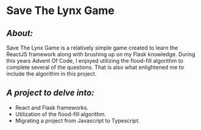# Save The Lynx Game

## _About:_

Save The Lynx Game is a relatively simple game created to learn
the ReactJS framework along with brushing up on my Flask knowledge.
During this years Advent Of Code, I enjoyed utilizing the flood-fill algorithm
to complete several of the questions. That is also what enlightened me to
include the algorithm in this project.

## _A project to delve into:_

- React and Flask frameworks.
- Utilization of the flood-fill algorithm.
- Migrating a project from Javascript to Typescript.